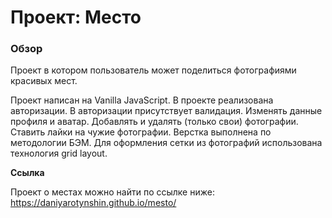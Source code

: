 # Проект: Место

### Обзор
Проект в котором пользователь может поделиться фотографиями красивых мест.

Проект написан на Vanilla JavaScript. В проекте реализована авторизации. В авторизации присутствует валидация. Изменять данные профиля и аватар. Добавлять и удалять (только свои) фотографии. Ставить лайки на чужие фотографии. Верстка выполнена по методологии БЭМ. Для оформления сетки из фотографий использована технология grid layout.

**Ссылка**

Проект о местах можно найти по ссылке ниже:
https://daniyarotynshin.github.io/mesto/
